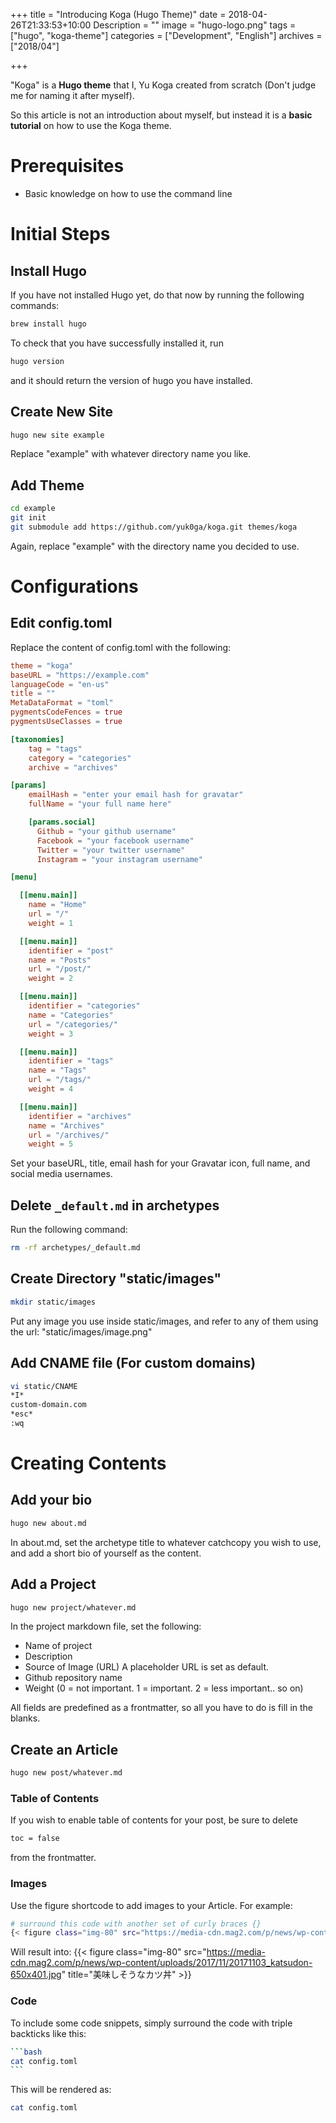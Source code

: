 +++
title = "Introducing Koga (Hugo Theme)"
date = 2018-04-26T21:33:53+10:00
Description = ""
image = "hugo-logo.png"
tags = ["hugo", "koga-theme"]
categories = ["Development", "English"]
archives = ["2018/04"]

+++

"Koga" is a **Hugo theme** that I, Yu Koga created from scratch (Don't judge me for naming it after myself).

So this article is not an introduction about myself, but instead it is a **basic tutorial** on how to use the Koga theme.

# Prerequisites
- Basic knowledge on how to use the command line

# Initial Steps
## Install Hugo
If you have not installed Hugo yet, do that now by running the following commands:
```bash
brew install hugo
```
To check that you have successfully installed it, run
```bash
hugo version
```
and it should return the version of hugo you have installed.

## Create New Site
```bash
hugo new site example
```
Replace "example" with whatever directory name you like.

## Add Theme
```bash
cd example
git init
git submodule add https://github.com/yuk0ga/koga.git themes/koga
```
Again, replace "example" with the directory name you decided to use.

# Configurations
## Edit config.toml
Replace the content of config.toml with the following:
```toml
theme = "koga"
baseURL = "https://example.com"
languageCode = "en-us"
title = ""
MetaDataFormat = "toml"
pygmentsCodeFences = true
pygmentsUseClasses = true

[taxonomies]
    tag = "tags"
    category = "categories"
    archive = "archives"

[params]
    emailHash = "enter your email hash for gravatar"
    fullName = "your full name here"

    [params.social]
      Github = "your github username"
      Facebook = "your facebook username"
      Twitter = "your twitter username"
      Instagram = "your instagram username"

[menu]

  [[menu.main]]
    name = "Home"
    url = "/"
    weight = 1

  [[menu.main]]
    identifier = "post"
    name = "Posts"
    url = "/post/"
    weight = 2

  [[menu.main]]
    identifier = "categories"
    name = "Categories"
    url = "/categories/"
    weight = 3

  [[menu.main]]
    identifier = "tags"
    name = "Tags"
    url = "/tags/"
    weight = 4

  [[menu.main]]
    identifier = "archives"
    name = "Archives"
    url = "/archives/"
    weight = 5
```
Set your baseURL, title, email hash for your Gravatar icon, full name, and social media usernames.

## Delete `_default.md` in archetypes
Run the following command:
```bash
rm -rf archetypes/_default.md
```

## Create Directory "static/images"
```bash
mkdir static/images
```
Put any image you use inside static/images, and refer to any of them using the url: "static/images/image.png"

## Add CNAME file (For custom domains)
```bash
vi static/CNAME
*I*
custom-domain.com
*esc*
:wq
```

# Creating Contents
## Add your bio
```bash
hugo new about.md
```
In about.md, set the archetype title to whatever catchcopy you wish to use, and add a short bio of yourself as the content.

## Add a Project
```bash
hugo new project/whatever.md
```
In the project markdown file, set the following:

- Name of project
- Description
- Source of Image (URL) A placeholder URL is set as default.
- Github repository name
- Weight (0 = not important. 1 = important. 2 = less important.. so on)

All fields are predefined as a frontmatter, so all you have to do is fill in the blanks.

## Create an Article
```bash
hugo new post/whatever.md
```
### Table of Contents
If you wish to enable table of contents for your post, be sure to delete
```bash
toc = false
```
from the frontmatter.

### Images
Use the figure shortcode to add images to your Article.
For example:
```bash
# surround this code with another set of curly braces {}
{< figure class="img-80" src="https://media-cdn.mag2.com/p/news/wp-content/uploads/2017/11/20171103_katsudon-650x401.jpg" title="美味しそうなカツ丼" >}
```
Will result into:
{{< figure class="img-80" src="https://media-cdn.mag2.com/p/news/wp-content/uploads/2017/11/20171103_katsudon-650x401.jpg" title="美味しそうなカツ丼" >}}

### Code
To include some code snippets, simply surround the code with triple backticks like this:
~~~bash
```bash
cat config.toml
```
~~~
This will be rendered as:
```bash
cat config.toml
```
